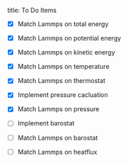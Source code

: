 title: To Do Items 

* [x] Match Lammps on total energy
* [x] Match Lammps on potential energy
* [x] Match Lammps on kinetic energy
* [x] Match Lammps on temperature
* [x] Match Lammps on thermostat

* [x] Implement pressure cacluation
* [x] Match Lammps on pressure
* [ ] Implement barostat
* [ ] Match Lammps on barostat
* [ ] Match Lammps on heatflux
